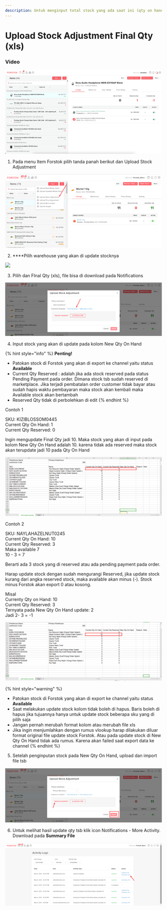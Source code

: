 ```yaml
---
description: Untuk menginput total stock yang ada saat ini (qty on hand)
---
```


# Upload Stock Adjustment Final Qty \(xls\)

### Video

![](../../.gitbook/assets/upload-stock-adjustment-final-qty.gif)

1. Pada menu Item Forstok pilih tanda panah berikut dan Upload Stock Adjustment

![](../../.gitbook/assets/image%20%28316%29.png)

2.  ****Pilih warehouse yang akan di update stocknya

![](https://lh6.googleusercontent.com/BcVzu_2Iqok9b5ggqUFbegSAkqeTJVki9v3kV7_MtIwQnuRM5ljioeoC1pllGzVKPcFrEnNwj-pPLhxC9IRaGujOhhjhJT0bhIZMf-Z0SGW-m1aRvUJwCzlIktlDvArDuXtLwqPG)

3. Pilih dan FInal Qty \(xls\), file bisa di download pada Notifications

![](../../.gitbook/assets/image%20%28315%29.png)

4. Input stock yang akan di update pada kolom New Qty On Hand 

{% hint style="info" %}
**Penting!**

* Patokan stock di Forstok yang akan di export ke channel yaitu status **Available**
* Current Qty Reserved : adalah jika ada stock reserved pada status Pending Payment pada order. Dimana stock tsb sudah reserved di marketplace. Jika terjadi pembatalan order customer tidak bayar atau sudah hapis waktu pembayaran maka stock akan kembali maka Available stock akan bertambah
* Reserved Qty tidak di perbolehkan di edit
{% endhint %}

Contoh 1  
  
SKU: KIZIBLOSSOM0445  
Current Qty On Hand: 1  
Current Qty Reserved: 0  
  
Ingin mengupdate Final Qty jadi 10. Maka stock yang akan di input pada kolom New Qty On Hand adalah 10. karena tidak ada reserved maka stock akan terupdate jadi 10 pada Qty On Hand

![](../../.gitbook/assets/image%20%28365%29.png)

Contoh 2

SKU: NAYLAHAZELNUT0245  
Current Qty On Hand: 10  
Current Qty Reserved: 3   
Maka available 7  
10 - 3 = 7  
  
Berarti ada 3 stock yang di reserved atau ada pending payment pada order. 

Harap update stock dengan sudah mengurangi Reserved, jika update stock kurang dari angka reserved stock, maka available akan minus \(-\). Stock minus Forstok akan export 0 atau kosong.  
  
Misal   
Currenty Qty on Hand: 10  
Current Qty Reserved: 3  
Ternyata pada New Qty On Hand update: 2  
Jadi 2- 3 = -1   


![](../../.gitbook/assets/image%20%28366%29.png)

{% hint style="warning" %}
* Patokan stock di Forstok yang akan di export ke channel yaitu status **Available**
* Saat melakukan update stock kolom tidak boleh di hapus. Baris boleh di hapus jika tujuannya hanya untuk update stock beberapa sku yang di pilih saja
* Jangan pernah merubah format kolom atau merubah file xls
* Jika ingin menjumlahkan dengan rumus vlookup harap dilakukan diluar format original file update stock Forstok. Atau pada update stock di New Qty On Hand tidak ada rumus. Karena akan failed saat export data ke channel
{% endhint %}

5. Setelah penginputan stock pada New Qty On Hand, upload dan import file tsb

![](../../.gitbook/assets/image%20%28321%29.png)

6.  Untuk melihat hasil update qty tsb klik icon Notifications - More Activity. Download pada **Summary File**

![](../../.gitbook/assets/image%20%28318%29.png)





